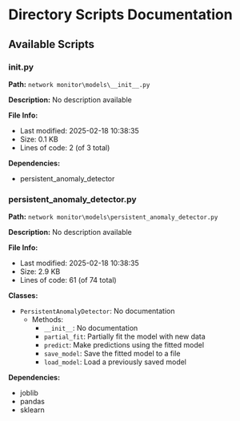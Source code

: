# Directory Scripts Documentation

## Available Scripts


### __init__.py

**Path:** `network monitor\models\__init__.py`

**Description:**
No description available

**File Info:**
- Last modified: 2025-02-18 10:38:35
- Size: 0.1 KB
- Lines of code: 2 (of 3 total)

**Dependencies:**
- persistent_anomaly_detector

### persistent_anomaly_detector.py

**Path:** `network monitor\models\persistent_anomaly_detector.py`

**Description:**
No description available

**File Info:**
- Last modified: 2025-02-18 10:38:35
- Size: 2.9 KB
- Lines of code: 61 (of 74 total)

**Classes:**
- `PersistentAnomalyDetector`: No documentation
  - Methods:
    - `__init__`: No documentation
    - `partial_fit`: Partially fit the model with new data
    - `predict`: Make predictions using the fitted model
    - `save_model`: Save the fitted model to a file
    - `load_model`: Load a previously saved model

**Dependencies:**
- joblib
- pandas
- sklearn
